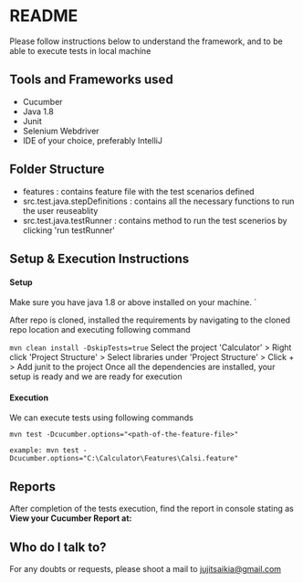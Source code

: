 # README #
Please follow instructions below to understand the framework, and to be able to execute tests in local machine


## Tools and Frameworks used ##
* Cucumber
* Java 1.8
* Junit
* Selenium Webdriver
* IDE of your choice, preferably IntelliJ

## Folder Structure ##

* features : contains feature file with the test scenarios defined
* src.test.java.stepDefinitions : contains all the necessary functions to run the user reuseablity
* src.test.java.testRunner : contains method to run the test scenerios by clicking 'run testRunner'

## Setup & Execution Instructions ##
#### Setup ####

Make sure you have java 1.8 or above installed on your machine.
`

After repo is cloned, installed the requirements by navigating to the cloned repo location and executing following command

`
mvn clean install -DskipTests=true
`
Select the project 'Calculator' > Right click 'Project Structure' > Select libraries under 'Project Structure' > Click + > Add junit to the project
Once all the dependencies are installed, your setup is ready and we are ready for execution

#### Execution ####

We can execute tests using following commands

`
mvn test -Dcucumber.options="<path-of-the-feature-file>"
`

`
example: mvn test -Dcucumber.options="C:\Calculator\Features\Calsi.feature"
`

## Reports ##

After completion of the tests execution, find the report in console stating as **View your Cucumber Report at:**

## Who do I talk to? ##

For any doubts or requests, please shoot a mail to jujitsaikia@gmail.com